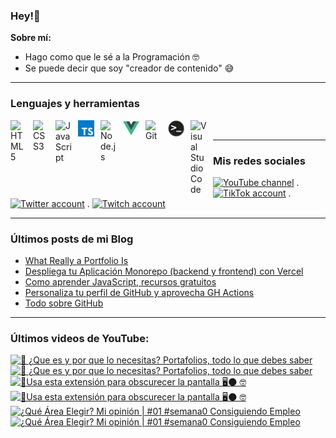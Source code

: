 ### Hey!👋
**Sobre mí:**
- Hago como que le sé a la Programación 🤓 
- Se puede decir que soy "creador de contenido" 😅

---
### Lenguajes y herramientas

<img align="left" alt="HTML5" width="26px" src="https://cdn.jsdelivr.net/gh/devicons/devicon/icons/html5/html5-original.svg" style="padding-right:10px;" />
<img align="left" alt="CSS3" width="26px" src="https://cdn.jsdelivr.net/gh/devicons/devicon/icons/css3/css3-original.svg" style="padding-right:10px;" />
<img align="left" alt="JavaScript" width="26px" src="https://cdn.jsdelivr.net/gh/devicons/devicon/icons/javascript/javascript-original.svg" style="padding-right:10px;" />
<img align="left" alt="Typescript" width="26px" src="https://raw.githubusercontent.com/github/explore/80688e429a7d4ef2fca1e82350fe8e3517d3494d/topics/typescript/typescript.png" style="padding-right:10px;" />
<img align="left" alt="Node.js" width="26px" src="https://cdn.jsdelivr.net/gh/devicons/devicon/icons/nodejs/nodejs-original.svg" style="padding-right:10px;" />
<img align="left" alt="Vue" width="26px" src="https://raw.githubusercontent.com/github/explore/80688e429a7d4ef2fca1e82350fe8e3517d3494d/topics/vue/vue.png" style="padding-right:10px;" />
<img align="left" alt="Git" width="26px" src="https://cdn.jsdelivr.net/gh/devicons/devicon/icons/git/git-original.svg" style="padding-right:10px;" />
<img align="left" alt="Terminal" width="26px" src="https://raw.githubusercontent.com/github/explore/d92924b1d925bb134e308bd29c9de6c302ed3beb/topics/terminal/terminal.png" style="padding-right:10px;" />
<img align="left" alt="Visual Studio Code" width="26px" src="https://cdn.jsdelivr.net/gh/devicons/devicon/icons/vscode/vscode-original.svg" style="padding-right:10px;" />

<br>

---
### Mis redes sociales

[![YouTube channel](https://img.shields.io/youtube/channel/subscribers/UCKMWXwHYoy920OFEN_BM5VQ?style=social)](https://www.youtube.com/@doneberdev)
 . [![TikTok account](https://img.shields.io/endpoint?logo=TikTok&style=social&url=https%3A%2F%2Fdoneber.dev%2Ftiktok-counter%2F)](https://www.tiktok.com/@doneberdev)
 . [![Twitter account](https://img.shields.io/twitter/follow/doneberdev?label=Followers&style=social)](https://twitter.com/doneberdev)
 . [![Twitch account](https://img.shields.io/twitch/status/doneberdev?style=social)](https://twitch.tv/doneberdev)
 
---
### Últimos posts de mi Blog

<!-- BLOG-POST-LIST:START -->
- [What Really a Portfolio Is](https://doneber.dev/blog/what-really-a-portfolio-is/)
- [Despliega tu Aplicación Monorepo &lpar;backend y frontend&rpar; con Vercel](https://doneber.dev/blog/despliega-tu-aplicaci%C3%B3n-monorepo-backend-y-frontend-con-vercel/)
- [Como aprender JavaScript, recursos gratuitos](https://doneber.dev/blog/como-aprender-javascript-recursos-gratuitos/)
- [Personaliza tu perfil de GitHub y aprovecha GH Actions](https://doneber.dev/blog/personaliza-tu-perfil-de-github-y-aprovecha-gh-actions/)
- [Todo sobre GitHub](https://doneber.dev/blog/todo-sobre-github/)
<!-- BLOG-POST-LIST:END -->
 
---
### Últimos videos de YouTube:

<!-- BEGIN YOUTUBE-CARDS -->
[![📂 ¿Que es y por que lo necesitas? Portafolios, todo lo que debes saber](https://ytcards.demolab.com/?id=XBvUYYtdyaM&title=%F0%9F%93%82+%C2%BFQue+es+y+por+que+lo+necesitas%3F+Portafolios%2C+todo+lo+que+debes+saber&lang=en&timestamp=1677465800&background_color=%230f0f0f&title_color=%23ffffff&stats_color=%23dedede&width=250&duration=991 "📂 ¿Que es y por que lo necesitas? Portafolios, todo lo que debes saber")](https://www.youtube.com/watch?v=XBvUYYtdyaM#gh-dark-mode-only)[![📂 ¿Que es y por que lo necesitas? Portafolios, todo lo que debes saber](https://ytcards.demolab.com/?id=XBvUYYtdyaM&title=%F0%9F%93%82+%C2%BFQue+es+y+por+que+lo+necesitas%3F+Portafolios%2C+todo+lo+que+debes+saber&lang=en&timestamp=1677465800&background_color=%23ffffff&title_color=%2324292f&stats_color=%2357606a&width=250&duration=991 "📂 ¿Que es y por que lo necesitas? Portafolios, todo lo que debes saber")](https://www.youtube.com/watch?v=XBvUYYtdyaM#gh-light-mode-only)
[![🌌Usa esta extensión para obscurecer la pantalla 🖥️🌑 🤓](https://ytcards.demolab.com/?id=ojROG6UgWAc&title=%F0%9F%8C%8CUsa+esta+extensi%C3%B3n+para+obscurecer+la+pantalla+%F0%9F%96%A5%EF%B8%8F%F0%9F%8C%91+%F0%9F%A4%93&lang=en&timestamp=1677269347&background_color=%230f0f0f&title_color=%23ffffff&stats_color=%23dedede&width=250&duration=53 "🌌Usa esta extensión para obscurecer la pantalla 🖥️🌑 🤓")](https://www.youtube.com/watch?v=ojROG6UgWAc#gh-dark-mode-only)[![🌌Usa esta extensión para obscurecer la pantalla 🖥️🌑 🤓](https://ytcards.demolab.com/?id=ojROG6UgWAc&title=%F0%9F%8C%8CUsa+esta+extensi%C3%B3n+para+obscurecer+la+pantalla+%F0%9F%96%A5%EF%B8%8F%F0%9F%8C%91+%F0%9F%A4%93&lang=en&timestamp=1677269347&background_color=%23ffffff&title_color=%2324292f&stats_color=%2357606a&width=250&duration=53 "🌌Usa esta extensión para obscurecer la pantalla 🖥️🌑 🤓")](https://www.youtube.com/watch?v=ojROG6UgWAc#gh-light-mode-only)
[![¿Qué Área Elegir? Mi opinión |  #01 #semana0 Consiguiendo Empleo](https://ytcards.demolab.com/?id=0hNj-TCoXjM&title=%C2%BFQu%C3%A9+%C3%81rea+Elegir%3F+Mi+opini%C3%B3n+%7C++%2301+%23semana0+Consiguiendo+Empleo&lang=en&timestamp=1676774700&background_color=%230f0f0f&title_color=%23ffffff&stats_color=%23dedede&width=250&duration=638 "¿Qué Área Elegir? Mi opinión |  #01 #semana0 Consiguiendo Empleo")](https://www.youtube.com/watch?v=0hNj-TCoXjM#gh-dark-mode-only)[![¿Qué Área Elegir? Mi opinión |  #01 #semana0 Consiguiendo Empleo](https://ytcards.demolab.com/?id=0hNj-TCoXjM&title=%C2%BFQu%C3%A9+%C3%81rea+Elegir%3F+Mi+opini%C3%B3n+%7C++%2301+%23semana0+Consiguiendo+Empleo&lang=en&timestamp=1676774700&background_color=%23ffffff&title_color=%2324292f&stats_color=%2357606a&width=250&duration=638 "¿Qué Área Elegir? Mi opinión |  #01 #semana0 Consiguiendo Empleo")](https://www.youtube.com/watch?v=0hNj-TCoXjM#gh-light-mode-only)
<!-- END YOUTUBE-CARDS -->
